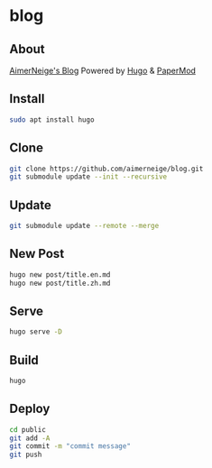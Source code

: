 # blog

## About

[AimerNeige's Blog](https:/aimerneige.com/) Powered by [Hugo](https://gohugo.io/) & [PaperMod](https://github.com/adityatelange/hugo-PaperMod/)

## Install

```bash
sudo apt install hugo
```

## Clone

```bash
git clone https://github.com/aimerneige/blog.git
git submodule update --init --recursive
```

## Update

```bash
git submodule update --remote --merge
```

## New Post

```bash
hugo new post/title.en.md
hugo new post/title.zh.md
```

## Serve

```bash
hugo serve -D
```

## Build

```bash
hugo
```

## Deploy

```bash
cd public
git add -A
git commit -m "commit message"
git push
```
